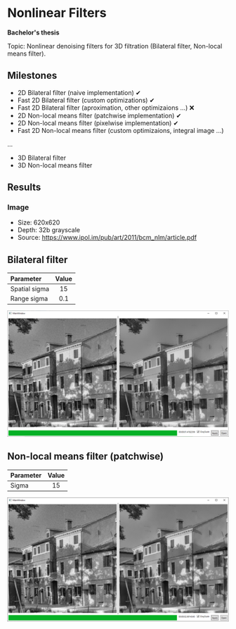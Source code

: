 # Nonlinear Filters
**Bachelor's thesis**

Topic: Nonlinear denoising filters for 3D filtration (Bilateral filter, Non-local means filter). 

## Milestones
- 2D Bilateral filter (naive implementation) ✔
- Fast 2D Bilateral filter (custom optimizations) ✔
- Fast 2D Bilateral filter (aproximation, other optimizaions ...) ❌
- 2D Non-local means filter (patchwise implementation) ✔
- 2D Non-local means filter (pixelwise implementation) ✔
- Fast 2D Non-local means filter (custom optimizaions, integral image ...)

...
- 3D Bilateral filter
- 3D Non-local means filter

## Results

### Image

- Size: 620x620
- Depth: 32b grayscale
- Source: https://www.ipol.im/pub/art/2011/bcm_nlm/article.pdf

## Bilateral filter

| Parameter     | Value |
|:--------------|:-----:|
| Spatial sigma | 15    |
| Range sigma   | 0.1   |

![Bilateral filter](/Images/bilateral.png)

## Non-local means filter (patchwise)

| Parameter | Value |
|:----------|:-----:|
| Sigma     | 15    |

![Non-local means filter](/Images/nonlocal.png)
